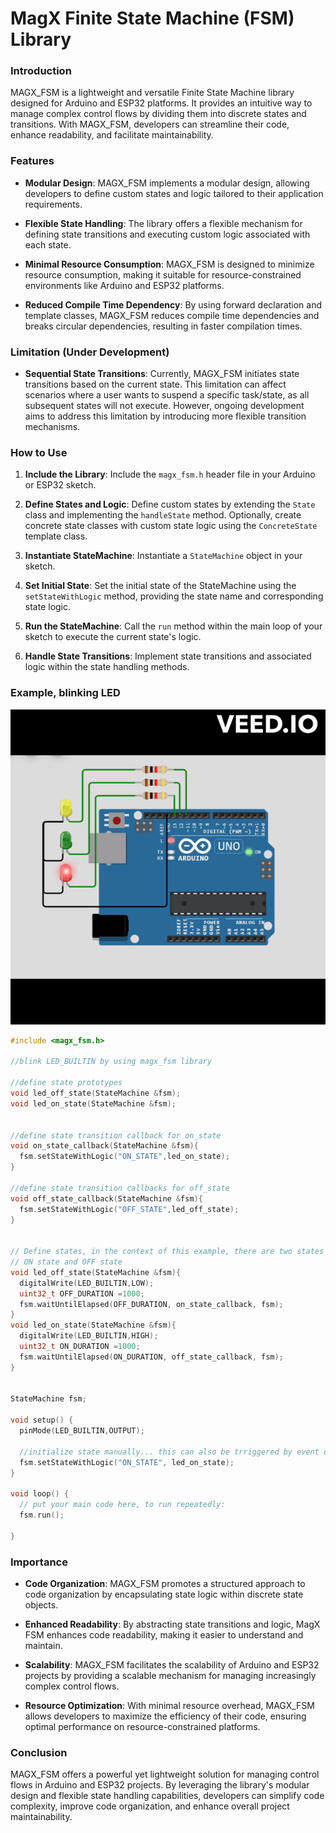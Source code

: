 # **MagX Finite State Machine (FSM) Library**

### Introduction
MAGX_FSM is a lightweight and versatile Finite State Machine library designed for Arduino and ESP32 platforms. It provides an intuitive way to manage complex control flows by dividing them into discrete states and transitions. With MAGX_FSM, developers can streamline their code, enhance readability, and facilitate maintainability.

### Features
- **Modular Design**: MAGX_FSM implements a modular design, allowing developers to define custom states and logic tailored to their application requirements.
  
- **Flexible State Handling**: The library offers a flexible mechanism for defining state transitions and executing custom logic associated with each state.

- **Minimal Resource Consumption**: MAGX_FSM is designed to minimize resource consumption, making it suitable for resource-constrained environments like Arduino and ESP32 platforms.

- **Reduced Compile Time Dependency**: By using forward declaration and template classes, MAGX_FSM reduces compile time dependencies and breaks circular dependencies, resulting in faster compilation times.

### Limitation (Under Development)
- **Sequential State Transitions**: Currently, MAGX_FSM initiates state transitions based on the current state. This limitation can affect scenarios where a user wants to suspend a specific task/state, as all subsequent states will not execute. However, ongoing development aims to address this limitation by introducing more flexible transition mechanisms.

### How to Use
1. **Include the Library**: Include the `magx_fsm.h` header file in your Arduino or ESP32 sketch.

2. **Define States and Logic**: Define custom states by extending the `State` class and implementing the `handleState` method. Optionally, create concrete state classes with custom state logic using the `ConcreteState` template class.

3. **Instantiate StateMachine**: Instantiate a `StateMachine` object in your sketch.

4. **Set Initial State**: Set the initial state of the StateMachine using the `setStateWithLogic` method, providing the state name and corresponding state logic.

5. **Run the StateMachine**: Call the `run` method within the main loop of your sketch to execute the current state's logic.

6. **Handle State Transitions**: Implement state transitions and associated logic within the state handling methods.

### Example, blinking LED
![Demo GIF](giffs/blink.gif)

```cpp
#include <magx_fsm.h>

//blink LED_BUILTIN by using magx_fsm library

//define state prototypes
void led_off_state(StateMachine &fsm);
void led_on_state(StateMachine &fsm);

 
//define state transition callback for on_state
void on_state_callback(StateMachine &fsm){
  fsm.setStateWithLogic("ON_STATE",led_on_state);
}

//define state transition callbacks for off_state
void off_state_callback(StateMachine &fsm){
  fsm.setStateWithLogic("OFF_STATE",led_off_state);
}


// Define states, in the context of this example, there are two states
// ON state and OFF state
void led_off_state(StateMachine &fsm){
  digitalWrite(LED_BUILTIN,LOW);
  uint32_t OFF_DURATION =1000;
  fsm.waitUntilElapsed(OFF_DURATION, on_state_callback, fsm);
}
void led_on_state(StateMachine &fsm){
  digitalWrite(LED_BUILTIN,HIGH);
  uint32_t ON_DURATION =1000;
  fsm.waitUntilElapsed(ON_DURATION, off_state_callback, fsm);
}


StateMachine fsm;

void setup() {
  pinMode(LED_BUILTIN,OUTPUT);

  //initialize state manually... this can also be trriggered by event or condition
  fsm.setStateWithLogic("ON_STATE", led_on_state);
}

void loop() {
  // put your main code here, to run repeatedly:
  fsm.run();

}
```



### Importance
- **Code Organization**: MAGX_FSM promotes a structured approach to code organization by encapsulating state logic within discrete state objects.
  
- **Enhanced Readability**: By abstracting state transitions and logic, MagX FSM enhances code readability, making it easier to understand and maintain.

- **Scalability**: MAGX_FSM facilitates the scalability of Arduino and ESP32 projects by providing a scalable mechanism for managing increasingly complex control flows.

- **Resource Optimization**: With minimal resource overhead, MAGX_FSM allows developers to maximize the efficiency of their code, ensuring optimal performance on resource-constrained platforms.

### Conclusion
MAGX_FSM offers a powerful yet lightweight solution for managing control flows in Arduino and ESP32 projects. By leveraging the library's modular design and flexible state handling capabilities, developers can simplify code complexity, improve code organization, and enhance overall project maintainability.
